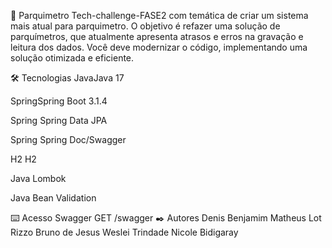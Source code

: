 🚀 Parquimetro
Tech-challenge-FASE2 com temática de criar um sistema mais atual para parquimetro. 
O objetivo é refazer uma solução de parquímetros, que atualmente apresenta atrasos e erros na gravação e leitura dos dados. Você deve modernizar o código, implementando uma solução otimizada e eficiente.

🛠️ Tecnologias
JavaJava 17

SpringSpring Boot 3.1.4

Spring Spring Data JPA

Spring Spring Doc/Swagger

H2 H2

Java Lombok

Java Bean Validation

⌨️ Acesso Swagger
  GET /swagger
✒️ Autores
Denis Benjamim
Matheus Lot Rizzo
Bruno de Jesus
Weslei Trindade
Nicole Bidigaray
